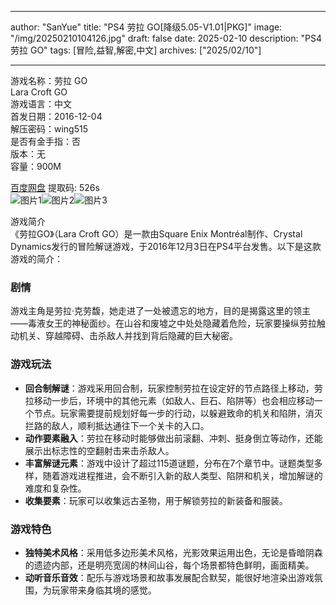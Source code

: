 
---
author: "SanYue"
title: "PS4 劳拉 GO[降级5.05-V1.01|PKG]"
image: "/img/20250210104126.jpg"
draft: false
date: 2025-02-10
description: "PS4 劳拉 GO"
tags: [冒险,益智,解密,中文]
archives: ["2025/02/10"]

---

游戏名称：劳拉 GO   
Lara Croft GO    
游戏语言：中文  
首发日期：2016-12-04  
解压密码：wing515  
是否有金手指：否  
版本：无   
容量：900M

[百度网盘](https://pan.baidu.com/s/1sWZ02XCq8tzeokXD6hSm3g) 提取码: 526s  
![图片1](/img/dd561c.jpg)![图片2](/img/7a468c.jpg)![图片3](/img/0061a4.jpg)  

游戏简介  
《劳拉GO》（Lara Croft GO）是一款由Square Enix Montréal制作、Crystal Dynamics发行的冒险解谜游戏，于2016年12月3日在PS4平台发售。以下是这款游戏的简介：

### 剧情
游戏主角是劳拉·克劳馥，她走进了一处被遗忘的地方，目的是揭露这里的领主——毒液女王的神秘面纱。在山谷和废墟之中处处隐藏着危险，玩家要操纵劳拉触动机关、穿越障碍、击杀敌人并找到背后隐藏的巨大秘密。

### 游戏玩法
- **回合制解谜**：游戏采用回合制，玩家控制劳拉在设定好的节点路径上移动，劳拉移动一步后，环境中的其他元素（如敌人、巨石、陷阱等）也会相应移动一个节点。玩家需要提前规划好每一步的行动，以躲避致命的机关和陷阱，消灭拦路的敌人，顺利抵达通往下一个关卡的入口。
- **动作要素融入**：劳拉在移动时能够做出前滚翻、冲刺、挺身倒立等动作，还能展示出标志性的空翻射击来击杀敌人。
- **丰富解谜元素**：游戏中设计了超过115道谜题，分布在7个章节中。谜题类型多样，随着游戏进程推进，会不断引入新的敌人类型、陷阱和机关，增加解谜的难度和复杂性。
- **收集要素**：玩家可以收集远古圣物，用于解锁劳拉的新装备和服装。

### 游戏特色
- **独特美术风格**：采用低多边形美术风格，光影效果运用出色，无论是昏暗阴森的遗迹内部，还是明亮宽阔的林间山谷，每个场景都特色鲜明，画面精美。
- **动听音乐音效**：配乐与游戏场景和故事发展配合默契，能很好地渲染出游戏氛围，为玩家带来身临其境的感觉。
